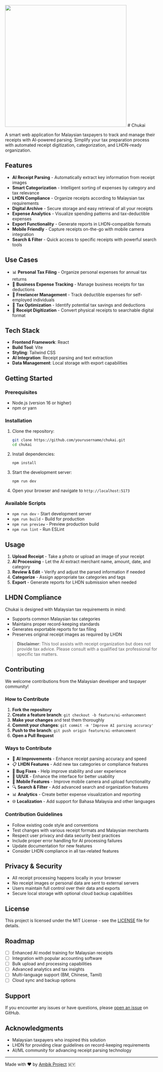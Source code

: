 <img src="https://repository-images.githubusercontent.com/995533142/e03b5d8f-ec8a-4808-bc36-4b273ef40f5f" width="400">
# Chukai

A smart web application for Malaysian taxpayers to track and manage their receipts with AI-powered parsing. Simplify your tax preparation process with automated receipt digitization, categorization, and LHDN-ready organization.

## Features

- **AI Receipt Parsing** - Automatically extract key information from receipt images
- **Smart Categorization** - Intelligent sorting of expenses by category and tax relevance
- **LHDN Compliance** - Organize receipts according to Malaysian tax requirements
- **Digital Archive** - Secure storage and easy retrieval of all your receipts
- **Expense Analytics** - Visualize spending patterns and tax-deductible expenses
- **Export Functionality** - Generate reports in LHDN-compatible formats
- **Mobile Friendly** - Capture receipts on-the-go with mobile camera integration
- **Search & Filter** - Quick access to specific receipts with powerful search tools

## Use Cases

- 📊 **Personal Tax Filing** - Organize personal expenses for annual tax returns
- 🏢 **Business Expense Tracking** - Manage business receipts for tax deductions
- 💼 **Freelancer Management** - Track deductible expenses for self-employed individuals  
- 🎯 **Tax Optimization** - Identify potential tax savings and deductions
- 📱 **Receipt Digitization** - Convert physical receipts to searchable digital format

## Tech Stack

- **Frontend Framework**: React
- **Build Tool**: Vite
- **Styling**: Tailwind CSS
- **AI Integration**: Receipt parsing and text extraction
- **Data Management**: Local storage with export capabilities

## Getting Started

### Prerequisites

- Node.js (version 16 or higher)
- npm or yarn

### Installation

1. Clone the repository:
   ```bash
   git clone https://github.com/yourusername/chukai.git
   cd chukai
   ```

2. Install dependencies:
   ```bash
   npm install
   ```

3. Start the development server:
   ```bash
   npm run dev
   ```

4. Open your browser and navigate to `http://localhost:5173`

### Available Scripts

- `npm run dev` - Start development server
- `npm run build` - Build for production
- `npm run preview` - Preview production build
- `npm run lint` - Run ESLint

## Usage

1. **Upload Receipt** - Take a photo or upload an image of your receipt
2. **AI Processing** - Let the AI extract merchant name, amount, date, and category
3. **Review & Edit** - Verify and adjust the parsed information if needed
4. **Categorize** - Assign appropriate tax categories and tags
5. **Export** - Generate reports for LHDN submission when needed

## LHDN Compliance

Chukai is designed with Malaysian tax requirements in mind:

- Supports common Malaysian tax categories
- Maintains proper record-keeping standards
- Generates exportable reports for tax filing
- Preserves original receipt images as required by LHDN

> **Disclaimer**: This tool assists with receipt organization but does not provide tax advice. Please consult with a qualified tax professional for specific tax matters.

## Contributing

We welcome contributions from the Malaysian developer and taxpayer community!

### How to Contribute

1. **Fork the repository**
2. **Create a feature branch**: `git checkout -b feature/ai-enhancement`
3. **Make your changes** and test them thoroughly
4. **Commit your changes**: `git commit -m 'Improve AI parsing accuracy'`
5. **Push to the branch**: `git push origin feature/ai-enhancement`
6. **Open a Pull Request**

### Ways to Contribute

- 🤖 **AI Improvements** - Enhance receipt parsing accuracy and speed
- 📋 **LHDN Features** - Add new tax categories or compliance features
- 🐛 **Bug Fixes** - Help improve stability and user experience
- 🎨 **UI/UX** - Enhance the interface for better usability
- 📱 **Mobile Features** - Improve mobile camera and upload functionality
- 🔍 **Search & Filter** - Add advanced search and organization features
- 📊 **Analytics** - Create better expense visualization and reporting
- 🌐 **Localization** - Add support for Bahasa Malaysia and other languages

### Contribution Guidelines

- Follow existing code style and conventions
- Test changes with various receipt formats and Malaysian merchants
- Respect user privacy and data security best practices
- Include proper error handling for AI processing failures
- Update documentation for new features
- Consider LHDN compliance in all tax-related features

## Privacy & Security

- All receipt processing happens locally in your browser
- No receipt images or personal data are sent to external servers
- Users maintain full control over their data and exports
- Secure local storage with optional cloud backup capabilities

## License

This project is licensed under the MIT License - see the [LICENSE](LICENSE) file for details.

## Roadmap

- [ ] Enhanced AI model training for Malaysian receipts
- [ ] Integration with popular accounting software
- [ ] Bulk upload and processing capabilities
- [ ] Advanced analytics and tax insights
- [ ] Multi-language support (BM, Chinese, Tamil)
- [ ] Cloud sync and backup options

## Support

If you encounter any issues or have questions, please [open an issue](https://github.com/yourusername/chukai/issues) on GitHub.

## Acknowledgments

- Malaysian taxpayers who inspired this solution
- LHDN for providing clear guidelines on record-keeping requirements
- AI/ML community for advancing receipt parsing technology

---

Made with ❤️ by [Ambik Project](https://ambik.link) 🇲🇾
